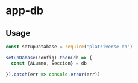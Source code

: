 # app-db

## Usage

``` js
const setupDatabase = require('platziverse-db')

setupDabase(config).then(db => {
  const {ALumno, Seccion} = db

}).catch(err => console.error(err))
```
